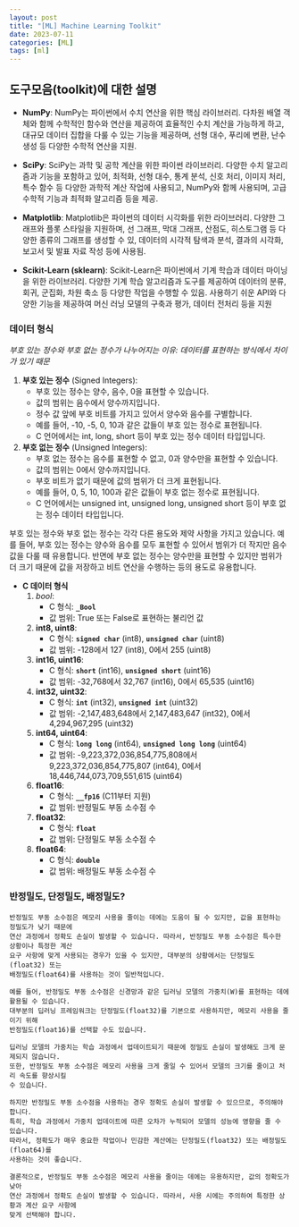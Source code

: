 ```yaml
---
layout: post
title: "[ML] Machine Learning Toolkit"
date: 2023-07-11
categories: [ML]
tags: [ml]
---
```







## 도구모음(toolkit)에 대한 설명

- **NumPy**: NumPy는 파이썬에서 수치 연산을 위한 핵심 라이브러리. 다차원 배열 객체와 함께 수학적인 함수와 연산을 제공하여 효율적인 수치 계산을 가능하게 하고, 대규모 데이터 집합을 다룰 수 있는 기능을 제공하며, 선형 대수, 푸리에 변환, 난수 생성 등 다양한 수학적 연산을 지원.

- **SciPy**: SciPy는 과학 및 공학 계산을 위한 파이썬 라이브러리. 다양한 수치 알고리즘과 기능을 포함하고 있어, 최적화, 선형 대수, 통계 분석, 신호 처리, 이미지 처리, 특수 함수 등 다양한 과학적 계산 작업에 사용되고, NumPy와 함께 사용되며, 고급 수학적 기능과 최적화 알고리즘 등을 제공.

- **Matplotlib**: Matplotlib은 파이썬의 데이터 시각화를 위한 라이브러리. 다양한 그래프와 플롯 스타일을 지원하며, 선 그래프, 막대 그래프, 산점도, 히스토그램 등 다양한 종류의 그래프를 생성할 수 있, 데이터의 시각적 탐색과 분석, 결과의 시각화, 보고서 및 발표 자료 작성 등에  사용됨.

- **Scikit-Learn (sklearn)**: Scikit-Learn은 파이썬에서 기계 학습과 데이터 마이닝을 위한 라이브러리. 다양한 기계 학습 알고리즘과 도구를 제공하여 데이터의 분류, 회귀, 군집화, 차원 축소 등 다양한 작업을 수행할 수 있음. 사용하기 쉬운 API와 다양한 기능을 제공하여 머신 러닝 모델의 구축과 평가, 데이터 전처리 등을 지원



### 데이터 형식

*부호 있는 정수와 부호 없는 정수가 나누어지는 이유: 데이터를 표현하는 방식에서 차이가 있기 때문*
1. **부호 있는 정수** (Signed Integers):
    - 부호 있는 정수는 양수, 음수, 0을 표현할 수 있습니다.
    - 값의 범위는 음수에서 양수까지입니다.
    - 정수 값 앞에 부호 비트를 가지고 있어서 양수와 음수를 구별합니다.
    - 예를 들어, -10, -5, 0, 10과 같은 값들이 부호 있는 정수로 표현됩니다.
    - C 언어에서는 int, long, short 등이 부호 있는 정수 데이터 타입입니다.
2. **부호 없는 정수** (Unsigned Integers):
    - 부호 없는 정수는 음수를 표현할 수 없고, 0과 양수만을 표현할 수 있습니다.
    - 값의 범위는 0에서 양수까지입니다.
    - 부호 비트가 없기 때문에 값의 범위가 더 크게 표현됩니다.
    - 예를 들어, 0, 5, 10, 100과 같은 값들이 부호 없는 정수로 표현됩니다.
    - C 언어에서는 unsigned int, unsigned long, unsigned short 등이 부호 없는 정수 데이터 타입입니다.

부호 있는 정수와 부호 없는 정수는 각각 다른 용도와 제약 사항을 가지고 있습니다. 예를 들어, 부호 있는 정수는 양수와 음수를 모두 표현할 수 있어서 범위가 더 작지만 음수 값을 다룰 때 유용합니다. 반면에 부호 없는 정수는 양수만을 표현할 수 있지만 범위가 더 크기 때문에 값을 저장하고 비트 연산을 수행하는 등의 용도로 유용합니다.

- **C 데이터 형식**
    1. *bool*:
        - C 형식: **`_Bool`**
        - 값 범위: True 또는 False로 표현하는 불리언 값
    2. **int8, uint8**:
        - C 형식: **`signed char`** (int8), **`unsigned char`** (uint8)
        - 값 범위: -128에서 127 (int8), 0에서 255 (uint8)
    3. **int16, uint16**:
        - C 형식: **`short`** (int16), **`unsigned short`** (uint16)
        - 값 범위: -32,768에서 32,767 (int16), 0에서 65,535 (uint16)
    4. **int32, uint32**:
        - C 형식: **`int`** (int32), **`unsigned int`** (uint32)
        - 값 범위: -2,147,483,648에서 2,147,483,647 (int32), 0에서 4,294,967,295 (uint32)
    5. **int64, uint64**:
        - C 형식: **`long long`** (int64), **`unsigned long long`** (uint64)
        - 값 범위: -9,223,372,036,854,775,808에서 9,223,372,036,854,775,807 (int64), 0에서 18,446,744,073,709,551,615 (uint64)
    6. **float16**:
        - C 형식: **`__fp16`** (C11부터 지원)
        - 값 범위: 반정밀도 부동 소수점 수
    7. **float32**:
        - C 형식: **`float`**
        - 값 범위: 단정밀도 부동 소수점 수
    8. **float64**:
        - C 형식: **`double`**
        - 값 범위: 배정밀도 부동 소수점 수

    
### 반정밀도, 단정밀도, 배정밀도?
    반정밀도 부동 소수점은 메모리 사용을 줄이는 데에는 도움이 될 수 있지만, 값을 표현하는 정밀도가 낮기 때문에 
    연산 과정에서 정확도 손실이 발생할 수 있습니다. 따라서, 반정밀도 부동 소수점은 특수한 상황이나 특정한 계산 
    요구 사항에 맞게 사용되는 경우가 있을 수 있지만, 대부분의 상황에서는 단정밀도(float32) 또는 
    배정밀도(float64)를 사용하는 것이 일반적입니다.

    예를 들어, 반정밀도 부동 소수점은 신경망과 같은 딥러닝 모델의 가중치(W)를 표현하는 데에 활용될 수 있습니다. 
    대부분의 딥러닝 프레임워크는 단정밀도(float32)를 기본으로 사용하지만, 메모리 사용을 줄이기 위해 
    반정밀도(float16)를 선택할 수도 있습니다.

    딥러닝 모델의 가중치는 학습 과정에서 업데이트되기 때문에 정밀도 손실이 발생해도 크게 문제되지 않습니다. 
    또한, 반정밀도 부동 소수점은 메모리 사용을 크게 줄일 수 있어서 모델의 크기를 줄이고 처리 속도를 향상시킬 
    수 있습니다.

    하지만 반정밀도 부동 소수점을 사용하는 경우 정확도 손실이 발생할 수 있으므로, 주의해야 합니다. 
    특히, 학습 과정에서 가중치 업데이트에 따른 오차가 누적되어 모델의 성능에 영향을 줄 수 있습니다. 
    따라서, 정확도가 매우 중요한 작업이나 민감한 계산에는 단정밀도(float32) 또는 배정밀도(float64)를 
    사용하는 것이 좋습니다.

    결론적으로, 반정밀도 부동 소수점은 메모리 사용을 줄이는 데에는 유용하지만, 값의 정확도가 낮아 
    연산 과정에서 정확도 손실이 발생할 수 있습니다. 따라서, 사용 시에는 주의하여 특정한 상황과 계산 요구 사항에 
    맞게 선택해야 합니다.
